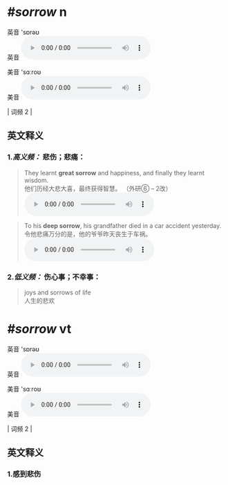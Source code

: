 # ***\#sorrow*** n
英音 'sɒrəʊ  
英音
<audio src="./media/sorrow-B.aac" controls="controls"></audio>

美音 'sɑːroʊ  
美音
<audio src="./media/sorrow.aac" controls="controls"></audio>



| 词频 2 |  

英文释义
---
### 1.*高义频：* **悲伤；悲痛：**  

 > They learnt **great sorrow** and happiness, and finally they learnt wisdom.  
 > 他们历经大悲大喜，最终获得智慧。  （外研⑥ – 2改）  
<audio src="./media/sorrow-1.aac" controls="controls"></audio>

 > To his **deep sorrow**, his grandfather died in a car accident yesterday.  
 > 令他悲痛万分的是，他的爷爷昨天丧生于车祸。    
<audio src="./media/sorrow-2.aac" controls="controls"></audio>

### 2.*低义频：* **伤心事；不幸事：**  

 > joys and sorrows of life  
 > 人生的悲欢    


# ***\#sorrow*** vt
英音 'sɒrəʊ  
英音
<audio src="./media/sorrow-B.aac" controls="controls"></audio>

美音 'sɑːroʊ  
美音
<audio src="./media/sorrow.aac" controls="controls"></audio>



| 词频 2 |  

英文释义
---
### 1.**感到悲伤**  


